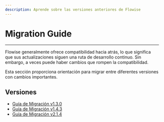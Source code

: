```yaml
---
description: Aprende sobre las versiones anteriores de Flowise
---
```


# Migration Guide

***

Flowise generalmente ofrece compatibilidad hacia atrás, lo que significa que sus actualizaciones siguen una ruta de desarrollo continuo. Sin embargo, a veces puede haber cambios que rompen la compatibilidad.

Esta sección proporciona orientación para migrar entre diferentes versiones con cambios importantes.

## Versiones

* [Guía de Migración v1.3.0](v1.3.0-migration-guide.md)
* [Guía de Migración v1.4.3](v1.4.3-migration-guide.md)
* [Guía de Migración v2.1.4](v2.1.4-migration-guide.md)
